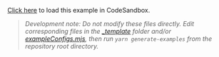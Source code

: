 [Click here](https://codesandbox.io/s/github/react-querybuilder/react-querybuilder/tree/main/examples/basic-ts) to load this example in CodeSandbox.

> _Development note: Do not modify these files directly. Edit corresponding files in the [\_template](../_template) folder and/or [exampleConfigs.mjs](../exampleConfigs.mjs), then run `yarn generate-examples` from the repository root directory._
